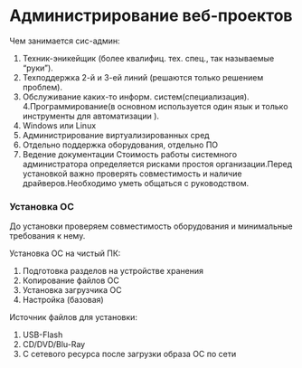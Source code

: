 # Администрирование веб-проектов

Чем занимается сис-админ: </br>
1. Техник-эникейщик (более квалифиц. тех. спец., так называемые “руки”).
2. Техподдержка 2-й и 3-ей линий (решаются только решением проблем).
3. Обслуживание каких-то информ. систем(специализация).
4.Программирование(в основном используется один язык и только инструменты для автоматизации ).
5. Windows или Linux  
6. Администрирование виртуализированных сред
7. Отдельно поддержка оборудования, отдельно ПО
8. Ведение документации
Стоимость работы системного администратора определяется рисками простоя организации.Перед  установкой важно проверять совместимость и наличие драйверов.Необходимо уметь общаться с руководством.

### Установка ОС

До установки проверяем совместимость оборудования и минимальные требования к нему.

Установка ОС на чистый ПК: </br>
1. Подготовка разделов на устройстве хранения
2. Копирование файлов ОС
3. Установка загрузчика ОС 
4. Настройка (базовая)

Источник файлов для установки:
1. USB-Flash
2. CD/DVD/Blu-Ray
3. С сетевого ресурса после загрузки образа ОС по сети
